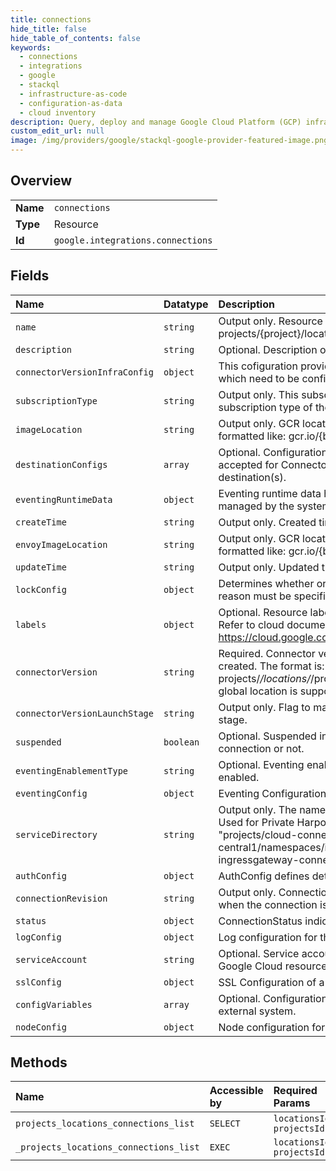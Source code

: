 ```yaml
---
title: connections
hide_title: false
hide_table_of_contents: false
keywords:
  - connections
  - integrations
  - google    
  - stackql
  - infrastructure-as-code
  - configuration-as-data
  - cloud inventory
description: Query, deploy and manage Google Cloud Platform (GCP) infrastructure and resources using SQL
custom_edit_url: null
image: /img/providers/google/stackql-google-provider-featured-image.png
---
```

  
    

## Overview
<table><tbody>
<tr><td><b>Name</b></td><td><code>connections</code></td></tr>
<tr><td><b>Type</b></td><td>Resource</td></tr>
<tr><td><b>Id</b></td><td><code>google.integrations.connections</code></td></tr>
</tbody></table>

## Fields
| Name | Datatype | Description |
|:-----|:---------|:------------|
| `name` | `string` | Output only. Resource name of the Connection. Format: projects/&#123;project&#125;/locations/&#123;location&#125;/connections/&#123;connection&#125; |
| `description` | `string` | Optional. Description of the resource. |
| `connectorVersionInfraConfig` | `object` | This cofiguration provides infra configs like rate limit threshold which need to be configurable for every connector version |
| `subscriptionType` | `string` | Output only. This subscription type enum states the subscription type of the project. |
| `imageLocation` | `string` | Output only. GCR location where the runtime image is stored. formatted like: gcr.io/&#123;bucketName&#125;/&#123;imageName&#125; |
| `destinationConfigs` | `array` | Optional. Configuration of the Connector's destination. Only accepted for Connectors that accepts user defined destination(s). |
| `eventingRuntimeData` | `object` | Eventing runtime data has the details related to eventing managed by the system. |
| `createTime` | `string` | Output only. Created time. |
| `envoyImageLocation` | `string` | Output only. GCR location where the envoy image is stored. formatted like: gcr.io/&#123;bucketName&#125;/&#123;imageName&#125; |
| `updateTime` | `string` | Output only. Updated time. |
| `lockConfig` | `object` | Determines whether or no a connection is locked. If locked, a reason must be specified. |
| `labels` | `object` | Optional. Resource labels to represent user-provided metadata. Refer to cloud documentation on labels for more details. https://cloud.google.com/compute/docs/labeling-resources |
| `connectorVersion` | `string` | Required. Connector version on which the connection is created. The format is: projects/*/locations/*/providers/*/connectors/*/versions/* Only global location is supported for ConnectorVersion resource. |
| `connectorVersionLaunchStage` | `string` | Output only. Flag to mark the version indicating the launch stage. |
| `suspended` | `boolean` | Optional. Suspended indicates if a user has suspended a connection or not. |
| `eventingEnablementType` | `string` | Optional. Eventing enablement type. Will be nil if eventing is not enabled. |
| `eventingConfig` | `object` | Eventing Configuration of a connection |
| `serviceDirectory` | `string` | Output only. The name of the Service Directory service name. Used for Private Harpoon to resolve the ILB address. e.g. "projects/cloud-connectors-e2e-testing/locations/us-central1/namespaces/istio-system/services/istio-ingressgateway-connectors" |
| `authConfig` | `object` | AuthConfig defines details of a authentication type. |
| `connectionRevision` | `string` | Output only. Connection revision. This field is only updated when the connection is created or updated by User. |
| `status` | `object` | ConnectionStatus indicates the state of the connection. |
| `logConfig` | `object` | Log configuration for the connection. |
| `serviceAccount` | `string` | Optional. Service account needed for runtime plane to access Google Cloud resources. |
| `sslConfig` | `object` | SSL Configuration of a connection |
| `configVariables` | `array` | Optional. Configuration for configuring the connection with an external system. |
| `nodeConfig` | `object` | Node configuration for the connection. |
## Methods
| Name | Accessible by | Required Params |
|:-----|:--------------|:----------------|
| `projects_locations_connections_list` | `SELECT` | `locationsId, projectsId` |
| `_projects_locations_connections_list` | `EXEC` | `locationsId, projectsId` |
